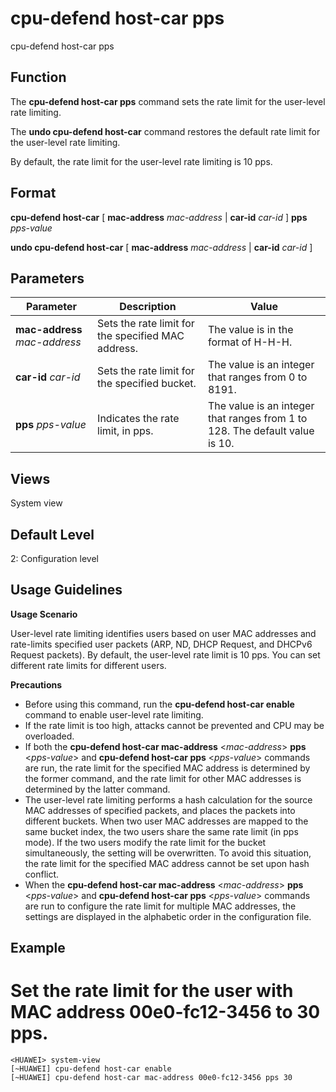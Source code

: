 cpu-defend host-car pps
=======================

cpu-defend host-car pps

Function
--------



The **cpu-defend host-car pps** command sets the rate limit for the user-level rate limiting.

The **undo cpu-defend host-car** command restores the default rate limit for the user-level rate limiting.



By default, the rate limit for the user-level rate limiting is 10 pps.


Format
------

**cpu-defend host-car** [ **mac-address** *mac-address* | **car-id** *car-id* ] **pps** *pps-value*

**undo cpu-defend host-car** [ **mac-address** *mac-address* | **car-id** *car-id* ]


Parameters
----------

| Parameter | Description | Value |
| --- | --- | --- |
| **mac-address** *mac-address* | Sets the rate limit for the specified MAC address. | The value is in the format of H-H-H. |
| **car-id** *car-id* | Sets the rate limit for the specified bucket. | The value is an integer that ranges from 0 to 8191. |
| **pps** *pps-value* | Indicates the rate limit, in pps. | The value is an integer that ranges from 1 to 128. The default value is 10. |



Views
-----

System view


Default Level
-------------

2: Configuration level


Usage Guidelines
----------------

**Usage Scenario**



User-level rate limiting identifies users based on user MAC addresses and rate-limits specified user packets (ARP, ND, DHCP Request, and DHCPv6 Request packets). By default, the user-level rate limit is 10 pps. You can set different rate limits for different users.



**Precautions**

* Before using this command, run the **cpu-defend host-car enable** command to enable user-level rate limiting.
* If the rate limit is too high, attacks cannot be prevented and CPU may be overloaded.
* If both the **cpu-defend host-car mac-address** <*mac-address*> **pps** <*pps-value*> and **cpu-defend host-car pps** <*pps-value*> commands are run, the rate limit for the specified MAC address is determined by the former command, and the rate limit for other MAC addresses is determined by the latter command.
* The user-level rate limiting performs a hash calculation for the source MAC addresses of specified packets, and places the packets into different buckets. When two user MAC addresses are mapped to the same bucket index, the two users share the same rate limit (in pps mode). If the two users modify the rate limit for the bucket simultaneously, the setting will be overwritten. To avoid this situation, the rate limit for the specified MAC address cannot be set upon hash conflict.
* When the **cpu-defend host-car mac-address** <*mac-address*> **pps** <*pps-value*> and **cpu-defend host-car pps** <*pps-value*> commands are run to configure the rate limit for multiple MAC addresses, the settings are displayed in the alphabetic order in the configuration file.

Example
-------

# Set the rate limit for the user with MAC address 00e0-fc12-3456 to 30 pps.
```
<HUAWEI> system-view
[~HUAWEI] cpu-defend host-car enable
[~HUAWEI] cpu-defend host-car mac-address 00e0-fc12-3456 pps 30

```